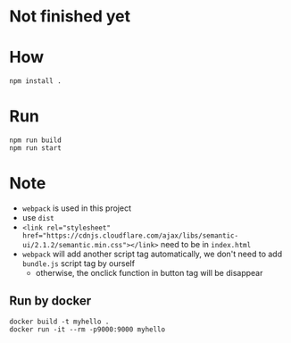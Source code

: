# Not finished yet

# How 
```
npm install .
```

# Run
```
npm run build
npm run start
```

# Note
* `webpack` is used in this project
* use `dist`
* `<link rel="stylesheet" href="https://cdnjs.cloudflare.com/ajax/libs/semantic-ui/2.1.2/semantic.min.css"></link>` need to be in `index.html`
* `webpack` will add another script tag automatically, we don't need to add `bundle.js` script tag by ourself
  * otherwise, the onclick function in button tag will be disappear


## Run by docker
```
docker build -t myhello .
docker run -it --rm -p9000:9000 myhello
```


